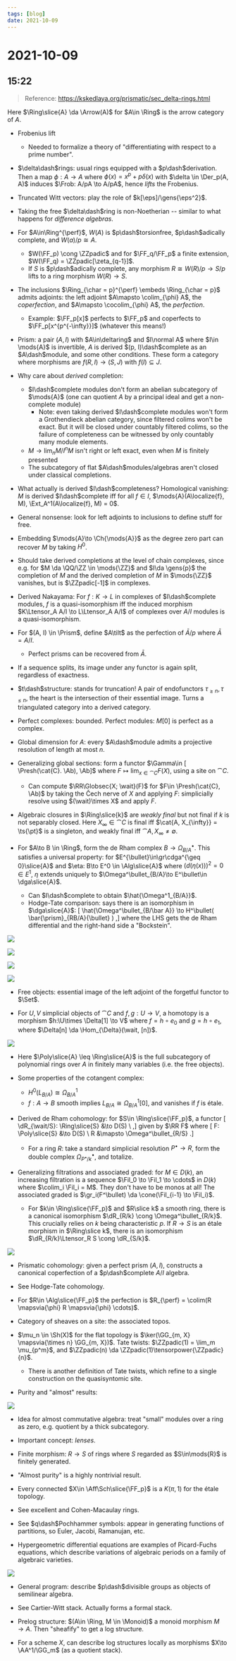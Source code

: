 ```yaml
---
tags: [blog]
date: 2021-10-09
---
```


# 2021-10-09

## 15:22

> Reference: <https://kskedlaya.org/prismatic/sec_delta-rings.html>

Here $\Ring\slice{A} \da \Arrow(A)$ for $A\in \Ring$ is the arrow category of $A$.

- Frobenius lift
  - Needed to formalize a theory of "differentiating with respect to a prime number".
- $\delta\dash$rings: usual rings equipped with a $p\dash$derivation.
  Then a map $\phi:A\to A$ where $\phi(x) = x^p + p \delta(x)$ with $\delta \in \Der_p(A, A)$ induces $\Frob: A/pA \to A/pA$, hence *lifts* the Frobenius.

- Truncated Witt vectors: play the role of $k[\eps]/\gens{\eps^2}$.

- Taking the free $\delta\dash$ring is non-Noetherian -- similar to what happens for *difference algebras*.

- For $A\in\Ring^{\perf}$, $W(A)$ is $p\dash$torsionfree, $p\dash$adically complete, and $W(a)/p \cong A$.
  - $W(\FF_p) \cong \ZZpadic$ and for $\FF_q/\FF_p$ a finite extension, $W(\FF_q) = \ZZpadic[\zeta_{q-1}]$.
  - If $S$ is $p\dash$adically complete, any morphism $R \cong W(R)/p \to S/p$ lifts to a ring morphism $W(R) \to S$.

- The inclusions $\Ring_{\char = p}^{\perf} \embeds \Ring_{\char = p}$ admits adjoints: the left adjoint $A\mapsto \colim_{\phi} A$, the *coperfection*, and $A\mapsto \cocolim_{\phi} A$, the *perfection*.
  - Example: $\FF_p[x]$ perfects to $\FF_p$ and coperfects to $\FF_p[x^{p^{-\infty}}]$ (whatever this means!)
  
- Prism: a pair $(A, I)$ with $A\in\deltaring$ and $I\normal A$ where $I\in \mods{A}$ is invertible, $A$ is derived $(p, I)\dash$complete as an $A\dash$module, and some other conditions.
  These form a category where morphisms are $f(R, I) \to (S, J)$ with $f(I) \subseteq J$.

- Why care about *derived* completion: 
  - $I\dash$complete modules don't form an abelian subcategory of $\mods{A}$ (one can quotient $A$ by a principal ideal and get a non-complete module)
    - Note: even taking derived $I\dash$complete modules won't form a Grothendieck abelian category, since filtered colims won't be exact.
    But it will be closed under countably filtered colims, so the failure of completeness can be witnessed by only countably many module elements.
  - $M\to \lim_n M/I^nM$ isn't right or left exact, even when $M$ is finitely presented
  - The subcategory of flat $A\dash$modules/algebras aren't closed under classical completions.
- What actually is derived $I\dash$completeness? Homological vanishing: $M$ is derived $I\dash$complete iff for all $f\in I$, $\mods{A}(A\localize{f}, M), \Ext_A^1(A\localize{f}, M) = 0$.

- General nonsense: look for left adjoints to inclusions to define stuff for free.

- Embedding $\mods{A}\to \Ch{\mods{A}}$ as the degree zero part can recover $M$ by taking $H^0$.

- Should take derived completions at the level of chain complexes, since e.g. for $M \da \QQ/\ZZ \in \mods{\ZZ}$ and $I\da \gens{p}$ the completion of $M$ and the derived completion of $M$ in $\mods{\ZZ}$ vanishes, but is $\ZZpadic[-1]$ in complexes.

- Derived Nakayama: For $f: K\to L$ in complexes of $I\dash$complete modules, $f$ is a quasi-isomorphism iff the induced morphism $K\Ltensor_A A/I \to L\Ltensor_A A/I$ of complexes over $A/I$ modules is a quasi-isomorphism.

- For $(A, I) \in \Prism$, define $A\tilt$ as the perfection of $\bar{A}/p$ where $\bar{A} = A/I$.
  - Perfect prisms can be recovered from $\bar{A}$.

- If a sequence splits, its image under any functor is again split, regardless of exactness.

- $t\dash$structure: stands for truncation!
  A pair of endofunctors $\tau_{\geq n}, \tau_{\leq n}$, the heart is the intersection of their essential image.
  Turns a triangulated category into a derived category.

- Perfect complexes: bounded.
  Perfect modules: $M[0]$ is perfect as a complex.

- Global dimension for $A$: every $A\dash$module admits a projective resolution of length at most $n$.

- Generalizing global sections: form a functor $\Gamma\in [ \Presh(\cat{C}. \Ab), \Ab]$ where $F\mapsto \lim_{x\in \cat C} F(X)$, using a site on $\cat{C}$.
  - Can compute $\RR\Globsec{X; \wait}(F)$ for $F\in \Presh(\cat{C}, \Ab)$ by taking the Čech nerve of $X$ and applying $F$: simplicially resolve using $(\wait)\times X$ and apply $F$.

- Algebraic closures in $\Ring\slice{k}$ are *weakly final* but not final if $k$ is not separably closed.
  Here $X_{\infty}\in \cat{C}$ is final iff $\cat{A, X_{\infty}} = \ts{\pt}$ is a singleton, and weakly final iff $\cat{A, X_{\infty}} \neq \emptyset$.

- For $A\to B \in \Ring$, form the de Rham complex $B\to \Omega^{\bullet}_{B/A}$.
This satisfies a universal property: for $E^{\bullet}\in\gr\cdga^{\geq 0}\slice{A}$ and $\eta: B\to E^0 \in \Alg\slice{A}$ where $(d(\eta(x)))^2=0 \in E^1$, $\eta$ extends uniquely to $\Omega^\bullet_{B/A}\to E^\bullet\in \dga\slice{A}$.
  - Can $I\dash$complete to obtain $\hat{\Omega^1_{B/A}}$.
  - Hodge-Tate comparison: says there is an isomorphism in $\dga\slice{A}$:
  \[
  \hat{\Omega^\bullet_{B/\bar A}} \to H^\bullet( 
  \bar{\prism}_{RB/A}{\bullet} )
  ,\]
  where the LHS gets the de Rham differential and the right-hand side a "Bockstein".


![](_attachments/2021-10-09_17-04-17.png)

![](_attachments/2021-10-09_17-05-25.png)

![](_attachments/2021-10-09_17-05-35.png)

![](_attachments/2021-10-09_17-07-48.png)

- Free objects: essential image of the left adjoint of the forgetful functor to $\Set$.

- For $U, V$ simplicial objects of $\cat C$ and $f,g:U\to V$, a homotopy is a morphism $h:\U\times \Delta[1] \to V$ where $f = h \circ e_0$ and $g = h \circ e_1$, where $\Delta[n] \da \Hom_{\Delta}(\wait, [n])$.

![](_attachments/2021-10-09_17-21-47.png)

  - Here $\Poly\slice{A} \leq \Ring\slice{A}$ is the full subcategory of polynomial rings over $A$ in finitely many variables (i.e. the free objects).

- Some properties of the cotangent complex:
  - $H^0(L_{B/A}) \cong \Omega^1_{B/A}$
  - $f: A\to B$ smooth implies $L_{B/A} \cong \Omega^1_{B/A}[0]$, and vanishes if $f$ is étale.

- Derived de Rham cohomology: for $S\in \Ring\slice{\FF_p}$, a functor
\[
\dR_{\wait/S}: \Ring\slice{S} &\to D(S) \\
,\]
given by $\RR F$ where
\[
F: \Poly\slice{S} &\to D(S) \\
R &\mapsto \Omega^\bullet_{R/S}
.\]

  - For a ring $R$: take a standard simplicial resolution $P^\bullet \to R$, form the double complex $\Omega^\bullet_{P^\bullet/k}$, and totalize.

- Generalizing filtrations and associated graded: for $M\in D(k)$, an increasing filtration is a sequence $\Fil_0 \to \Fil_1 \to \cdots$ in $D(k)$ where $\colim_i \Fil_i = M$.
  They don't have to be monos at all!
  The associated graded is $\gr_i(F^\bullet) \da \cone(\Fil_{i-1} \to \Fil_i)$.
    - For $k\in \Ring\slice{\FF_p}$ and $R\slice k$ a smooth ring, there is a canonical isomorphism $\dR_{R/k} \cong \Omega^\bullet_{R/k}$.
    This crucially relies on $k$ being characteristic $p$.
      If $R\to S$ is an étale morphism in $\Ring\slice k$, there is an isomorphism $\dR_{R/k}\Ltensor_R S \cong \dR_{S/k}$.

![](_attachments/2021-10-09_22-47-45.png)

- Prismatic cohomology: given a perfect prism $(A, I)$, constructs a canonical coperfection of a $p\dash$complete $A/I$ algebra.

- See Hodge-Tate cohomology.

- For $R\in \Alg\slice{\FF_p}$ the perfection is $R_{\perf} = \colim(R \mapsvia{\phi} R \mapsvia{\phi} \cdots)$.

- Category of sheaves on a site: the associated topos.

- $\mu_n \in \Sh(X)$ for the flat topology is $\ker(\GG_{m, X} \mapsvia{\times n} \GG_{m, X})$.
  Tate twists: $\ZZpadic(1) = \lim_m \mu_{p^m}$, and $\ZZpadic(n) \da \ZZpadic(1)\tensorpower{\ZZpadic}{n}$.

  - There is another definition of Tate twists, which refine to a single construction on the quasisyntomic site.

- Purity and "almost" results:

![](_attachments/2021-10-09_23-14-27.png)

- Idea for almost commutative algebra: treat "small" modules over a ring as zero, e.g. quotient by a thick subcategory.

- Important concept: *lenses*.

- Finite morphism: $R\to S$ of rings where $S$ regarded as $S\in\mods{R}$ is finitely generated.

- "Almost purity" is a highly nontrivial result.

- Every connected $X\in \Aff\Sch\slice{\FF_p}$ is a $K(\pi, 1)$ for the étale topology.

- See excellent and Cohen-Macaulay rings.
- See $q\dash$Pochhammer symbols: appear in generating functions of partitions, so Euler, Jacobi, Ramanujan, etc.

- Hypergeometric differential equations are examples of Picard-Fuchs equations, which describe variations of algebraic periods on a family of algebraic varieties.

![](_attachments/2021-10-09_23-33-59.png)

- General program: describe $p\dash$divisible groups as objects of semilinear algebra.

- See Cartier-Witt stack.
  Actually forms a formal stack.

- Prelog structure: $(A\in \Ring, M \in \Monoid)$ a monoid morphism $M\to A$.
  Then "sheafify" to get a log structure.

- For a scheme $X$, can describe log structures locally as morphisms $X\to \AA^1/\GG_m$ (as a quotient stack).
